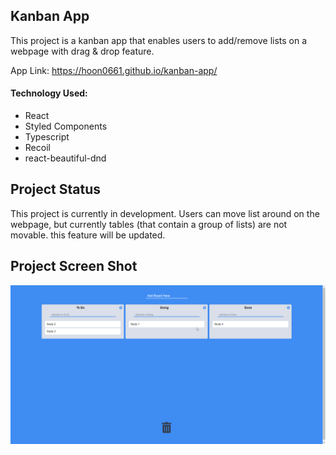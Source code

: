 ## Kanban App

This project is a kanban app that enables users to add/remove lists on a webpage with drag & drop feature.

App Link: https://hoon0661.github.io/kanban-app/

#### Technology Used:

- React
- Styled Components
- Typescript
- Recoil
- react-beautiful-dnd

## Project Status

This project is currently in development. Users can move list around on the webpage, but currently tables (that contain a group of lists) are not movable. this feature will be updated.

## Project Screen Shot

![App Screenshot](https://github.com/hoon0661/kanban-app/blob/main/Image/Kanban-1.png?raw=true)
